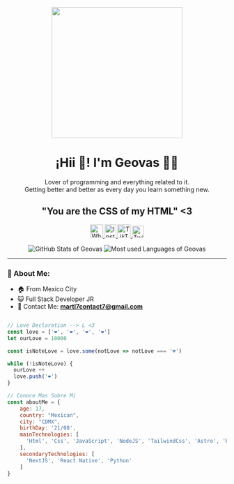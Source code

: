 <div id="header" align="center">
  <img src="https://media1.giphy.com/media/iRwnh8KliEWm4/giphy.gif?cid=ecf05e473xfmqpjzazrz6khsvdsuub70lrprrgqw8bfn7znn&ep=v1_gifs_search&rid=giphy.gif&ct=g" width="300px" />

  <h1 align="center"> ¡Hii 👋! I'm Geovas 👨‍💻 </h1>

  <p align="center"> Lover of programming and everything related to it. <br>
    Getting better and better as every day you learn something new.
  </p> 

  <div align="xenter">
    <h2> "You are the CSS of my HTML" <3 </h2>
  </div>

  <p align="center">
    <a href="https://wa.me/527761029302" target="blank">
      <img src="https://upload.wikimedia.org/wikipedia/commons/thumb/6/6b/WhatsApp.svg/767px-WhatsApp.svg.png" width="30" height="30" title="Whatsapp" />
    </a>
    <span style="width: 8px;">
      <a href="https://www.instagram.com/geovx_lg/" target="blank">
        <img src="https://upload.wikimedia.org/wikipedia/commons/thumb/e/e7/Instagram_logo_2016.svg/768px-Instagram_logo_2016.svg.png" width="26" height="30" title="Instagram" />
      </a>
    </span>
    <span style="width: 8px;">
      <a href="https://www.tiktok.com/@geovasbb" target="blank">
        <img src="https://www.svgrepo.com/show/327400/logo-tiktok.svg" width="30" height="30" title="TikTok" />
      </a>
    </span>
    <span style="width: 8px;">
     <a href="https://twitter.com/GeovasYosoy?t=qAWYVHS0v319b0qlBVftxQ&s=09" target="blank">
        <img src="https://upload.wikimedia.org/wikipedia/commons/thumb/6/6f/Logo_of_Twitter.svg/2491px-Logo_of_Twitter.svg.png" width="27" height="27" title="Twitter" />
      </a>
    </span>
  </p>

</div>

<div align="center">
    <img src="https://github-readme-stats.vercel.app/api?username=MartL7&show_icons=true&theme=midnight-purple&hide_border=false&line_height=20" alt="GitHub Stats of Geovas" />
    <img src="https://github-readme-stats.vercel.app/api/top-langs/?username=MartL7&layout=compact&theme=midnight-purple" alt="Most used Languages of Geovas" />
</div>


---
### 📑 About Me:
- 🏠 From Mexico City
- 😺 Full Stack Developer JR
- 📓 Contact Me: **martl7contact7@gmail.com**

```javascript

// Love Declaration --> L <3
const love = ['❤', '❤', '❤', '❤']
let ourLove = 10000

const isNoteLove = love.some(notLove => notLove === '💔')

while (!isNoteLove) {
  ourLove ++
  love.push('❤')
}

// Conoce Mas Sobre Mi
const aboutMe = {
    age: 17,
    country: "Mexican",
    city: "CDMX",
    birthDay: '21/08',
    mainTechnologies: [
      'Html', 'Css', 'JavaScript', 'NodeJS', 'TailwindCss', 'Astro', 'React', 'TypeScript', 'SQLite', 'Express'
    ],
    secondaryTechnologies: [
      'NextJS', 'React Native', 'Python'
    ]
}
```





